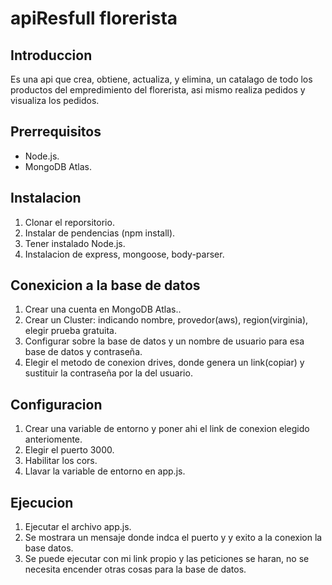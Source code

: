 # apiResfull florerista

## Introduccion
Es una api que crea, obtiene, actualiza, y elimina, un catalago de todo los productos del empredimiento del florerista, asi mismo realiza pedidos y visualiza los pedidos.

## Prerrequisitos
- Node.js.
- MongoDB Atlas.


## Instalacion
1. Clonar el reporsitorio.
2. Instalar de pendencias (npm install).
3. Tener instalado Node.js.
4. Instalacion de express, mongoose, body-parser.

## Conexicion a la base de datos
1. Crear una cuenta en MongoDB Atlas..
2. Crear un Cluster: indicando nombre, provedor(aws), region(virginia), elegir prueba gratuita.
3. Configurar sobre la base de datos y un nombre de usuario para esa base de datos y contraseña.
4. Elegir el metodo de conexion drives, donde genera un link(copiar) y sustituir la contraseña por la del usuario.


## Configuracion
1. Crear una variable de entorno y poner ahi el link de conexion elegido anteriomente.
2. Elegir el puerto 3000.
3. Habilitar los cors.
4. Llavar la variable de entorno en app.js.


## Ejecucion
1. Ejecutar el archivo app.js.
2. Se mostrara un mensaje donde indca el puerto y y exito a la conexion la base datos.
3. Se puede ejecutar con mi link propio y las peticiones se haran, no se necesita encender otras cosas para la base de datos.
